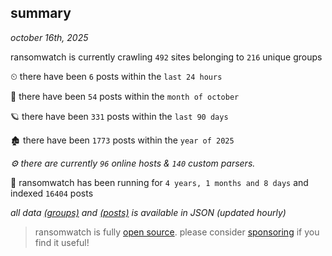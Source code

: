
## summary
_october 16th, 2025_

ransomwatch is currently crawling `492` sites belonging to `216` unique groups

⏲ there have been `6` posts within the `last 24 hours`

🦈 there have been `54` posts within the `month of october`

🪐 there have been `331` posts within the `last 90 days`

🏚 there have been `1773` posts within the `year of 2025`

_⚙️ there are currently `96` online hosts & `140` custom parsers._

🦕 ransomwatch has been running for `4 years, 1 months and 8 days` and indexed `16404` posts

_all data  [(groups)](http://ransomwhat.telemetry.ltd/groups) and [(posts)](http://ransomwhat.telemetry.ltd/posts) is available in JSON (updated hourly)_

> ransomwatch is fully [open source](https://github.com/joshhighet/ransomwatch#ransomwatch--). please consider [sponsoring](https://github.com/sponsors/joshhighet) if you find it useful!
